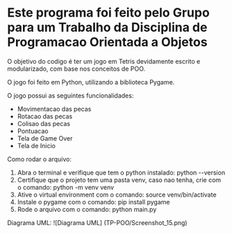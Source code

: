 # Este programa foi feito pelo Grupo para um Trabalho da Disciplina de Programacao Orientada a Objetos

O objetivo do codigo é ter um jogo em Tetris devidamente escrito e modularizado, com base nos conceitos de POO.

O jogo foi feito em Python, utilizando a biblioteca Pygame.

O jogo possui as seguintes funcionalidades:
- Movimentacao das pecas
- Rotacao das pecas
- Colisao das pecas
- Pontuacao
- Tela de Game Over
- Tela de Inicio

Como rodar o arquivo: 

1. Abra o terminal e verifique que tem o python instalado: python --version 
2. Certifique que o projeto tem uma pasta venv, caso nao tenha, crie com o comando: python -m venv venv
3. Ative o virtual environment com o comando: source venv/bin/activate
4. Instale o pygame com o comando: pip install pygame
5. Rode o arquivo com o comando: python main.py

Diagrama UML:
![Diagrama UML] (TP-POO/Screenshot_15.png)
